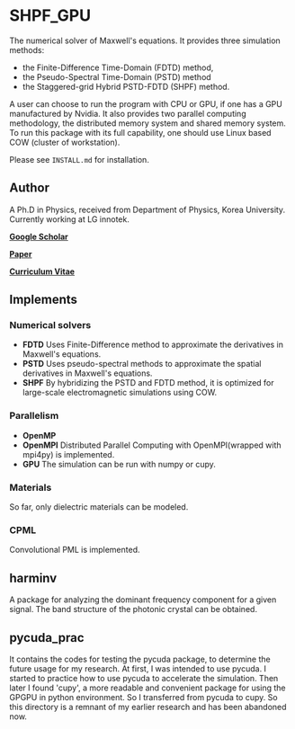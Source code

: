 # SHPF_GPU

The numerical solver of Maxwell's equations.
It provides three simulation methods: 

* the Finite-Difference Time-Domain (FDTD) method, 
* the Pseudo-Spectral Time-Domain (PSTD) method 
* the Staggered-grid Hybrid PSTD-FDTD (SHPF) method.

A user can choose to run the program with CPU or GPU, if one has a GPU manufactured by Nvidia.
It also provides two parallel computing methodology, the distributed memory system and shared memory system.
To run this package with its full capability, one should use Linux based COW (cluster of workstation).

Please see `INSTALL.md` for installation.

## Author
A Ph.D in Physics, received from Department of Physics, Korea University.
Currently working at LG innotek.

[**Google Scholar**](https://scholar.google.com/citations?user=iYm5ThEAAAAJ&hl=ko)

[**Paper**](https://doi.org/10.1016/j.cpc.2020.107631)

[**Curriculum Vitae**](/CV.pdf)

## Implements
### Numerical solvers
* **FDTD** Uses Finite-Difference method to approximate the derivatives in Maxwell's equations.
* **PSTD** Uses pseudo-spectral methods to approximate the spatial derivatives in Maxwell's equations.
* **SHPF** By hybridizing the PSTD and FDTD method, it is optimized for large-scale electromagnetic simulations using COW. 

### Parallelism
* **OpenMP**
* **OpenMPI** Distributed Parallel Computing with OpenMPI(wrapped with mpi4py) is implemented.
* **GPU** The simulation can be run with numpy or cupy.

### Materials
So far, only dielectric materials can be modeled.

### CPML
Convolutional PML is implemented.

## harminv
A package for analyzing the dominant frequency component for a given signal.
The band structure of the photonic crystal can be obtained.

## pycuda_prac
It contains the codes for testing the pycuda package, to determine the future usage for my research.
At first, I was intended to use pycuda.
I started to practice how to use pycuda to accelerate the simulation.
Then later I found 'cupy', a more readable and convenient package for using the GPGPU in python environment.
So I transferred from pycuda to cupy.
So this directory is a remnant of my earlier research and has been abandoned now.
